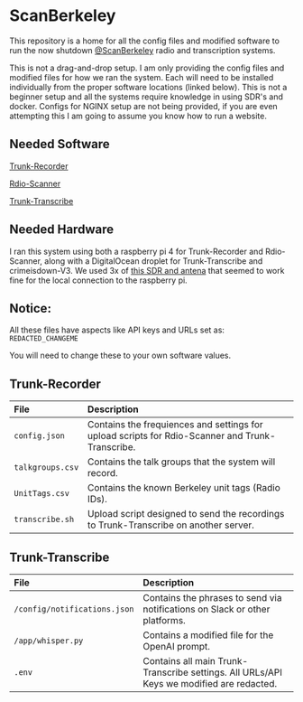 # ScanBerkeley

This repository is a home for all the config files and modified software to run the now shutdown [@ScanBerkeley](https://twitter.com/ScanBerkeley) radio and transcription systems.

This is not a drag-and-drop setup. I am only providing the config files and modified files for how we ran the system. Each will need to be installed individually from the proper software locations (linked below). This is not a beginner setup and all the systems require knowledge in using SDR's and docker. Configs for NGINX setup are not being provided, if you are even attempting this I am going to assume you know how to run a website.
## Needed Software

[Trunk-Recorder](https://github.com/robotastic/trunk-recorder)

[Rdio-Scanner](https://github.com/chuot/rdio-scanner)

[Trunk-Transcribe](https://github.com/CrimeIsDown/trunk-transcribe)

## Needed Hardware

I ran this system using both a raspberry pi 4 for Trunk-Recorder and Rdio-Scanner, along with a DigitalOcean droplet for Trunk-Transcribe and crimeisdown-V3. We used 3x of [this SDR and antena](https://www.amazon.com/dp/B01GDN1T4S) that seemed to work fine for the local connection to the raspberry pi.

## Notice:
All these files have aspects like API keys and URLs set as: `REDACTED_CHANGEME`

You will need to change these to your own software values.


## Trunk-Recorder    

| File | Description                |
| :-------- | :------------------------- |
| `config.json` | Contains the frequiences and settings for upload scripts for Rdio-Scanner and Trunk-Transcribe. |
| `talkgroups.csv` | Contains the talk groups that the system will record. |
| `UnitTags.csv` | Contains the known Berkeley unit tags (Radio IDs). |
| `transcribe.sh` | Upload script designed to send the recordings to Trunk-Transcribe on another server. |

## Trunk-Transcribe   

| File | Description                |
| :-------- | :------------------------- |
| `/config/notifications.json` | Contains the phrases to send via notifications on Slack or other platforms. |
| `/app/whisper.py` | Contains a modified file for the OpenAI prompt. |
| `.env` | Contains all main Trunk-Transcribe settings. All URLs/API Keys we modified are redacted. |

